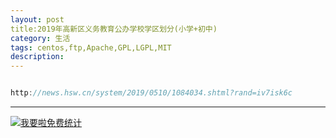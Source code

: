 ```yaml
---
layout: post
title:2019年高新区义务教育公办学校学区划分(小学+初中)
category: 生活
tags: centos,ftp,Apache,GPL,LGPL,MIT
description: 
---
```


```javascript

http://news.hsw.cn/system/2019/0510/1084034.shtml?rand=iv7isk6c

```



---


<script language="javascript" type="text/javascript" src="//js.users.51.la/19176892.js"></script>
<noscript><a href="//www.51.la/?19176892" target="_blank"><img alt="&#x6211;&#x8981;&#x5566;&#x514D;&#x8D39;&#x7EDF;&#x8BA1;" src="//img.users.51.la/19176892.asp" style="border:none" /></a></noscript>


